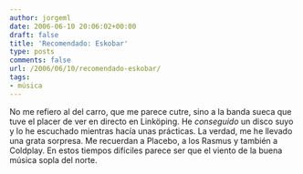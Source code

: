 ```yaml
---
author: jorgeml
date: 2006-06-10 20:06:02+00:00
draft: false
title: 'Recomendado: Eskobar'
type: posts
comments: false
url: /2006/06/10/recomendado-eskobar/
tags:
- música
---
```


No me refiero al del carro, que me parece cutre, sino a la banda sueca que tuve el placer de ver en directo en Linköping. He _conseguido_ un disco suyo y lo he escuchado mientras hacía unas prácticas. La verdad, me he llevado una grata sorpresa. Me recuerdan a Placebo, a los Rasmus y también a Coldplay. En estos tiempos difíciles parece ser que el viento de la buena música sopla del norte.
